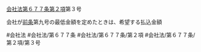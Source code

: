 [会社法第６７７条第２項](会社法＿＿＿＿第６７７条第２項)第３号

会社が[前条](会社法＿＿＿＿第６７６条第１項)第九号の最低金額を定めたときは、希望する払込金額


#会社法
#会社法/第６７７条
#会社法/第６７７条/第２項
#会社法/第６７７条/第２項/第３号
